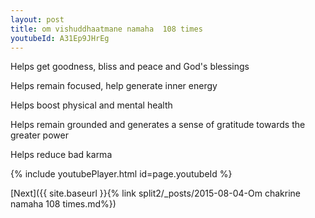 ```yaml
---
layout: post
title: om vishuddhaatmane namaha  108 times
youtubeId: A31Ep9JHrEg
---
```

 
 
Helps get goodness, bliss and peace and God's blessings
 
Helps remain focused, help generate inner energy 
 
Helps boost physical and mental health 
 
Helps remain grounded and generates a sense of gratitude towards the greater power 
 
Helps reduce bad karma
 
 
 
 


{% include youtubePlayer.html id=page.youtubeId %}
 
[Next]({{ site.baseurl }}{% link  split2/_posts/2015-08-04-Om chakrine namaha 108 times.md%})
 
